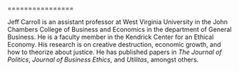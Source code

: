 ================

Jeff Carroll is an assistant professor at West Virginia University in the John Chambers College of Business and
Economics in the department of General Business. He is a faculty member in the Kendrick Center for an Ethical Economy.
His research is on creative destruction, economic growth, and how to theorize about justice. He has published papers in
*The Journal of Politics*, *Journal of Business Ethics*, and *Utilitas*, amongst others.
